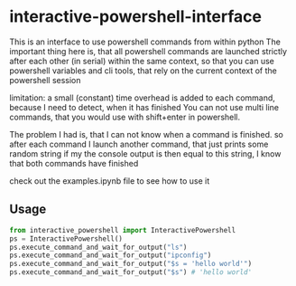 # interactive-powershell-interface
This is an interface to use powershell commands from within python
The important thing here is, that all powershell commands are launched strictly
after each other (in serial) within the same context, so that you can
use powershell variables and cli tools, that rely on the current context of the powershell session

limitation: a small (constant) time overhead is added to each command, because I need to detect, when it has finished
You can not use multi line commands, that you would use with shift+enter in powershell.

The problem I had is, that I can not know when a command is finished.
so after each command I launch another command, that just prints some random string
if my the console output is then equal to this string, I know that both commands have finished

check out the examples.ipynb file to see how to use it

## Usage
```python
from interactive_powershell import InteractivePowershell
ps = InteractivePowershell()
ps.execute_command_and_wait_for_output("ls")
ps.execute_command_and_wait_for_output("ipconfig")
ps.execute_command_and_wait_for_output("$s = 'hello world'")
ps.execute_command_and_wait_for_output("$s") # 'hello world'
```	